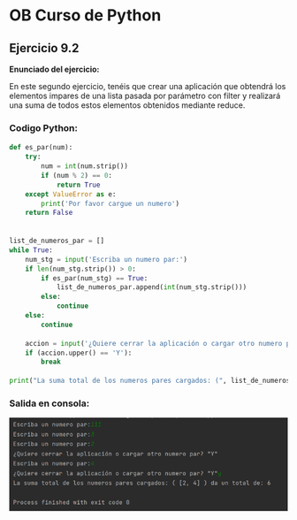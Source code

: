 # OB Curso de Python
## Ejercicio 9.2
**Enunciado del ejercicio:**

En este segundo ejercicio, tenéis que crear una aplicación que obtendrá los elementos impares de una lista pasada 
por parámetro con filter y realizará una suma de todos estos elementos obtenidos mediante reduce.

### Codigo Python:

```python
def es_par(num):
    try:
        num = int(num.strip())
        if (num % 2) == 0:
            return True
    except ValueError as e:
        print('Por favor cargue un numero')
    return False


list_de_numeros_par = []
while True:
    num_stg = input('Escriba un numero par:')
    if len(num_stg.strip()) > 0:
        if es_par(num_stg) == True:
            list_de_numeros_par.append(int(num_stg.strip()))
        else:
            continue
    else:
        continue

    accion = input('¿Quiere cerrar la aplicación o cargar otro numero par? "Y"')
    if (accion.upper() == 'Y'):
        break

print("La suma total de los numeros pares cargados: (", list_de_numeros_par,") da un total de:",sum(list_de_numeros_par))
```

### Salida en consola:
![Print de pantall ejercicio](img.png)